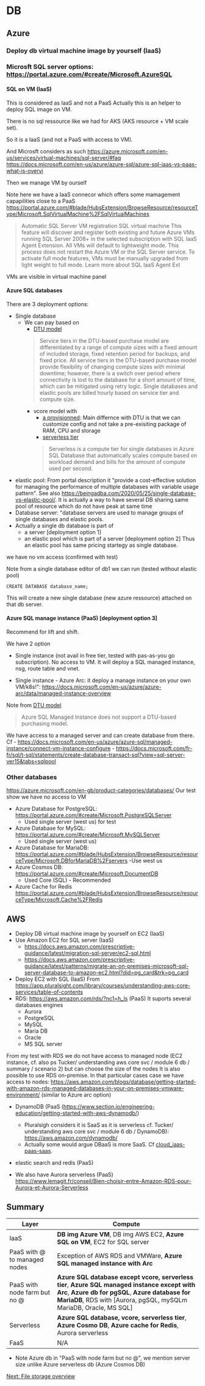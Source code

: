 # DB

## Azure

### Deploy db virtual machine image by yourself (IaaS)

### Microsft SQL server options: https://portal.azure.com/#create/Microsoft.AzureSQL

#### SQL on VM (IaaS)

This is considered as IaaS and not a PaaS
Actually this is an helper to deploy SQL image on VM.

There is no sql ressource like we had for AKS (AKS resource + VM scale set).

So it is a IaaS (and not a PaaS with access to VM).

And Microsft considers as such https://azure.microsoft.com/en-us/services/virtual-machines/sql-server/#faq
https://docs.microsoft.com/en-us/azure/azure-sql/azure-sql-iaas-vs-paas-what-is-overvi

Then we manage VM by ourself

Note here we have a IaaS connecor which offers some mamagement capapilities close to a PaaS
https://portal.azure.com/#blade/HubsExtension/BrowseResource/resourceType/Microsoft.SqlVirtualMachine%2FSqlVirtualMachines
> Automatic SQL Server VM registration
> SQL virtual machine
> This feature will discover and register both existing and future Azure VMs running SQL Server 2008+ in the selected subscription with SQL IaaS Agent Extension. All VMs will default to lightweight mode. This process does not restart the Azure VM or the SQL Server service. 
> To activate full mode features, VMs must be manually upgraded from light weight to full mode. Learn more about SQL IaaS Agent Ext

VMs are visible in virtual machine panel

#### Azure SQL databases

There are 3 deployment options:


- Single database
    - We can pay based on 
        - [DTU model](https://docs.microsoft.com/en-us/azure/azure-sql/database/service-tiers-dtu) 
        > Service tiers in the DTU-based purchase model are differentiated by a range of compute sizes with a fixed amount of included storage, fixed retention period for backups, and fixed price. All service tiers in the DTU-based purchase model provide flexibility of changing compute sizes with minimal downtime; however, there is a switch over period where connectivity is lost to the database for a short amount of time, which can be mitigated using retry logic. Single databases and elastic pools are billed hourly based on service tier and compute size.
        -  vcore model with 
            - [a provisionned](https://docs.microsoft.com/en-us/azure/azure-sql/database/service-tiers-sql-database-vcore): Main differnce with DTU is that we can customize config and not take a pre-exisiting package of RAM, CPU and storage 
            - [serverless tier](https://docs.microsoft.com/en-us/azure/azure-sql/database/serverless-tier-overview)
            > Serverless is a compute tier for single databases in Azure SQL Database that automatically scales compute based on workload demand and bills for the amount of compute used per second.
- elastic pool: From portal description it "provide a cost-effective solution for managing the performance of multiple databases with variable usage pattern". See also https://beingadba.com/2020/05/25/single-database-vs-elastic-pool/. It is actually a way to have several DB sharing same pool of resource which do not have peak at same time
- Database server: "database servers are used to manage groups of single databases and elastic pools. 
- Actually a single db database is part of
    - a server [deployment option 1]
    - an elastic pool which is part of a server [deployment option 2] 
    Thus an elastic pool has same pricing startegy as single database.

we have no vm access (confirmed with test)

Note from a single database editor of db1 we can run (tested without elastic pool)

````
CREATE DATABASE database_name;
````
This will create a new single database  (new azure ressource) attached on that db server.

#### Azure SQL manage instance (PaaS) [deployment option 3]

Recommend for lift and shift.

We have 2 option

- Single instance (not avail in free tier, tested with pas-as-you go subscription). No access to VM. It will deploy a SQL managed instance, nsg, route table and vnet.

- Single instance - Azure Arc: it deploy a manage instance on your own VM/k8s!": https://docs.microsoft.com/en-us/azure/azure-arc/data/managed-instance-overview



Note from [DTU model](https://docs.microsoft.com/en-us/azure/azure-sql/database/service-tiers-dtu) 
> Azure SQL Managed Instance does not support a DTU-based purchasing model.

We have access to a managed server and can create database from there. Cf
    - https://docs.microsoft.com/en-us/azure/azure-sql/managed-instance/connect-vm-instance-configure
    - https://docs.microsoft.com/fr-fr/sql/t-sql/statements/create-database-transact-sql?view=sql-server-ver15&tabs=sqlpool


### Other databases

https://azure.microsoft.com/en-gb/product-categories/databases/
Our test show we have no access to VM


- Azure Database for PostgreSQL: https://portal.azure.com/#create/Microsoft.PostgreSQLServer
    - Used single server (west us) for test
- Azure Database for MySQL: https://portal.azure.com/#create/Microsoft.MySQLServer
    - Used single server (west us)
- Azure Database for MariaDB: https://portal.azure.com/#blade/HubsExtension/BrowseResource/resourceType/Microsoft.DBforMariaDB%2Fservers
    -Use west us
- Azure Cosmos DB: https://portal.azure.com/#create/Microsoft.DocumentDB
    - Used Core (SQL) - Recommended
- Azure Cache for Redis
https://portal.azure.com/#blade/HubsExtension/BrowseResource/resourceType/Microsoft.Cache%2FRedis


## AWS 

- Deploy DB virtual machine image by yourself on EC2 (IaaS)
- Use Amazon EC2 for SQL server (IaaS)
    - https://docs.aws.amazon.com/prescriptive-guidance/latest/migration-sql-server/ec2-sql.html
    - https://docs.aws.amazon.com/prescriptive-guidance/latest/patterns/migrate-an-on-premises-microsoft-sql-server-database-to-amazon-ec2.html?did=pg_card&trk=pg_card
- Deploy EC2 with SQL (IaaS)
From https://app.pluralsight.com/library/courses/understanding-aws-core-services/table-of-contents 
- RDS: https://aws.amazon.com/rds/?nc1=h_ls (PaaS)
It suports  several databases engines
    - Aurora
    - PostgreSQL
    - MySQL
    - Maria DB
    - Oracle 
    - MS SQL server

From my test with RDS we do not have access to managed node (EC2 instance, cf. also ps Tucker/ understanding aws core svc /  module 6 db / summary / scenario 2) but can choose the size of the nodes
It is also possible to use RDS on-premise. In that particular cases case we have access to nodes:
https://aws.amazon.com/blogs/database/getting-started-with-amazon-rds-managed-databases-in-your-on-premises-vmware-environment/ (similar to Azure arc option)
- DynamoDB  (PaaS (https://www.section.io/engineering-education/getting-started-with-aws-dynamodb/)
    - Pluralsigh considers it is SaaS as it is serverless cf. Tucker/ understanding aws core svc /  module 6 db / DynamoDB): https://aws.amazon.com/dynamodb/
    - Actually some would argue DBaaS is more SaaS. Cf [cloud_iaas-paas-saas](./cloud_iaas-paas-saas.md#DBaaS).

- elastic search and redis (PaaS)
- We also have Aurora serverless (PaaS)
https://www.lemagit.fr/conseil/Bien-choisir-entre-Amazon-RDS-pour-Aurora-et-Aurora-Serverless

## Summary


| Layer                       | Compute                                                                      |
| --------------------------- | --------------------------------------------------------------------------   |
| IaaS                        | **DB img Azure VM**, DB img AWS EC2, **Azure SQL on VM**, EC2 for SQL server |
| PaaS with @ to managed nodes| Exception of AWS RDS and VMWare, **Azure SQL managed instance with Arc**     |
| PaaS with node farm but no @| **Azure SQL database except vcore, serverless tier**, **Azure SQL managed instance except with Arc**, **Azure db for pgSQL**, **Azure database for MariaDB**, RDS with [Aurora, pgSQL, mySQLm MariaDB, Oracle, MS SQL]|                                         
| Serverless                  | **Azure SQL database, vcore, serverless tier**, **Azure Cosmo DB**, **Azure cache for Redis**, Aurora serverless            |
| FaaS                        | N/A                                                                   |                                    

- Note Azure db in "PaaS with node farm but no @", we mention server size unlike Azure serverless db (Azure Cosmos DB)


<!-- Compliant AZ900 book -->

[Next: File storage overview](4-file-storage-overview.md)
